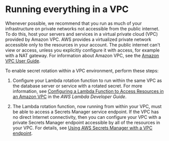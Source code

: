 # Running everything in a VPC<a name="integrating_vpc"></a>

Whenever possible, we recommend that you run as much of your infrastructure on private networks not accessible from the public internet\. To do this, host your servers and services in a virtual private cloud \(VPC\) provided by Amazon VPC\. AWS provides a virtualized private network accessible only to the resources in your account\. The public internet can't view or access, unless you explicitly configure it with access, for example with a NAT gateway\. For information about Amazon VPC, see the [Amazon VPC User Guide](https://docs.aws.amazon.com/vpc/latest/userguide/)\.

To enable secret rotation within a VPC environment, perform these steps:

1. Configure your Lambda rotation function to run within the same VPC as the database server or service with a rotated secret\. For more information, see [Configuring a Lambda Function to Access Resources in an Amazon VPC](https://docs.aws.amazon.com/lambda/latest/dg/vpc.html) in the *AWS Lambda Developer Guide*\.

1. The Lambda rotation function, now running from within your VPC, must be able to access a Secrets Manager service endpoint\. If the VPC has no direct Internet connectivity, then you can configure your VPC with a private Secrets Manager endpoint accessible by all of the resources in your VPC\. For details, see [Using AWS Secrets Manager with a VPC endpoint](vpc-endpoint-overview.md)\.